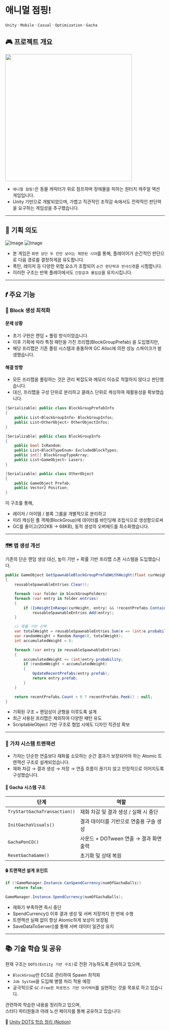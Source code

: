# 애니멀 점핑!
`Unity` · `Mobile` · `Casual` · `Optimization` · `Gacha`

## 🎮 프로젝트 개요
<p align="left">
  <img src="https://github.com/user-attachments/assets/c2c46ec6-770c-46db-8af2-b604e30742c5" width="400"/>
</p>

- `애니멀 점핑!`은 동물 캐릭터가 위로 점프하며 장애물을 피하는 원터치 캐주얼 액션 게임입니다.
- Unity 기반으로 개발되었으며, 가볍고 직관적인 조작감 속에서도 전략적인 판단력을 요구하는 게임성을 추구했습니다.

---

## 🎯 기획 의도
![Image](https://github.com/user-attachments/assets/5499b8a0-d951-4051-a9af-dabfb6edaf56)
![Image](https://github.com/user-attachments/assets/9eaca73c-c6c9-42db-82bd-f26fc5f4c062)

- 본 게임은 `화면 상단 두 칸만 보이는 제한된 시야`를 통해, 플레이어가 순간적인 판단으로 다음 경로를 결정하게끔 유도합니다.
- 폭탄, 레이저 등 다양한 위협 요소가 조합되어 `순간 판단력과 반사신경`을 시험합니다.  
- 이러한 구조는 반복 플레이에서도 `긴장감과 몰입감`을 유지시킵니다.

---

## 𝒇 주요 기능

### 🧱 Block 생성 최적화

#### 문제 상황
- 초기 구현은 랜덤 + 풀링 방식이었습니다.
- 이후 기획에 따라 특정 패턴을 가진 프리팹(BlockGroupPrefab) 을 도입했지만,
- 해당 프리팹은 기존 풀링 시스템과 충돌하며 GC Alloc에 의한 성능 스파이크가 발생했습니다.
#### 해결 방향
- 모든 프리팹을 풀링하는 것은 관리 복잡도와 메모리 이슈로 적절하지 않다고 판단했습니다.
- 대신, 프리팹을 구성 단위로 분리하고 클래스 단위로 캐싱하여 재활용성을 확보했습니다.
```csharp
[Serializable] public class BlockGroupPrefabInfo
{
    public List<BlockGroupInfo> BlockGroupInfos;
    public List<OtherObject> OtherObjectInfos;
}

[Serializable] public class BlockGroupInfo
{
    public bool IsRandom;
    public List<BlockTypeEnum> ExcludedBlockTypes;
    public int[] BlockGroupTypeArray;
    public List<GameObject> Lasers;
}

[Serializable] public class OtherObject
{
    public GameObject Prefab;
    public Vector2 Position;
}
```

이 구조를 통해,

- 레이저 / 아이템 / 블록 그룹을 개별적으로 분리하고
- 미리 캐싱된 풀 객체(BlockGroup)에 데이터를 바인딩해 조립식으로 생성함으로써
- GC를 줄이고(202KB → 68KB), 동적 생성의 오버헤드를 최소화했습니다.

---

### 🗺️ 맵 생성 개선
기존의 단순 랜덤 생성 대신, 높이 기반 + 확률 기반 프리팹 스폰 시스템을 도입했습니다.
```csharp
public GameObject GetSpawnableBlockGroupPrefabWithHeight(float curHeight)
{
    reusableSpawnableEntries.Clear();

    foreach (var folder in blockGroupFolders)
    foreach (var entry in folder.entries)
    {
        if (IsHeightInRange(curHeight, entry) && !recentPrefabs.Contains(entry.prefab))
            reusableSpawnableEntries.Add(entry);
    }

    // 확률 기반 선택
    var totalWeight = reusableSpawnableEntries.Sum(e => (int)e.probability);
    var randomWeight = Random.Range(0, totalWeight);
    int accumulatedWeight = 0;

    foreach (var entry in reusableSpawnableEntries)
    {
        accumulatedWeight += (int)entry.probability;
        if (randomWeight < accumulatedWeight)
        {
            UpdateRecentPrefabs(entry.prefab);
            return entry.prefab;
        }
    }

    return recentPrefabs.Count > 0 ? recentPrefabs.Peek() : null;
}
```
- 기획된 구조 + 랜덤성이 균형을 이루도록 설계
- 최근 사용된 프리팹은 제외하여 다양한 패턴 유도
- ScriptableObject 기반 구조로 협업 시에도 디자인 직관성 확보

---

### 💎 가챠 시스템 트랜잭션
- 가챠는 단순한 연출보다 재화를 소모하는 순간 결과가 보장되어야 하는 Atomic 트랜잭션 구조로 설계되었습니다.
- 재화 차감 → 결과 생성 → 저장 → 연출 흐름이 끊기지 않고 안정적으로 이어지도록 구성했습니다.

#### 🎲 Gacha 시스템 구조

| 단계 | 역할 |
|------|------|
| `TryStartGachaTransaction()` | 재화 차감 및 결과 생성 / 실패 시 중단 |
| `InitGachaVisuals()` | 결과 데이터를 기반으로 연출용 구슬 생성 |
| `GachaPonCO()` | 사운드 + DOTween 연출 → 결과 화면 출력 |
| `ResetGachaGame()` | 초기화 및 상태 복원 |

#### 🔒 트랜잭션 설계 포인트

```csharp
if (!GameManager.Instance.CanSpendCurrency(numOfGachaBalls))
    return false;

GameManager.Instance.SpendCurrency(numOfGachaBalls);
```
- 재화가 부족하면 즉시 중단
- SpendCurrency() 이후 결과 생성 및 서버 저장까지 한 번에 수행
- 트랜잭션 실패 없이 항상 Atomic하게 보상이 보장됨
- SaveDataToServer()를 통해 서버 데이터 일관성 유지

---

## 📚 기술 학습 및 공유

현재 구조는 `DOTS(Entity 기반 구조)`로 전환 가능하도록 준비하고 있으며,  
- `BlockGroup`만 ECS로 관리하여 Spawn 최적화  
- `Job System`을 도입해 병렬 처리 적용 예정  
- 궁극적으로 `GC-Free한 퍼포먼스 기반 아키텍처`를 실현하는 것을 목표로 하고 있습니다.

관련하여 학습한 내용을 정리하고 있으며,  
스터디 파티원들과 아래 노션 페이지를 통해 공유하고 있습니다:

🔗 [Unity DOTS 학습 정리 (Notion)](https://badarang.notion.site/Unity-DOTS-1d94124737e3802fbc9fe48d730a6280?pvs=74)
